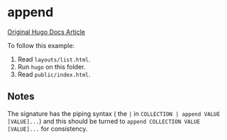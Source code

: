 # append

[Original Hugo Docs Article](https://gohugo.io/functions/append/)

To follow this example:
1. Read `layouts/list.html`.
2. Run `hugo` on this folder.
3. Read `public/index.html`.

## Notes

The signature has the piping syntax ( the `|` in `COLLECTION | append VALUE [VALUE]...`) and this should be turned to `append COLLECTION VALUE [VALUE]...`
for consistency. 
